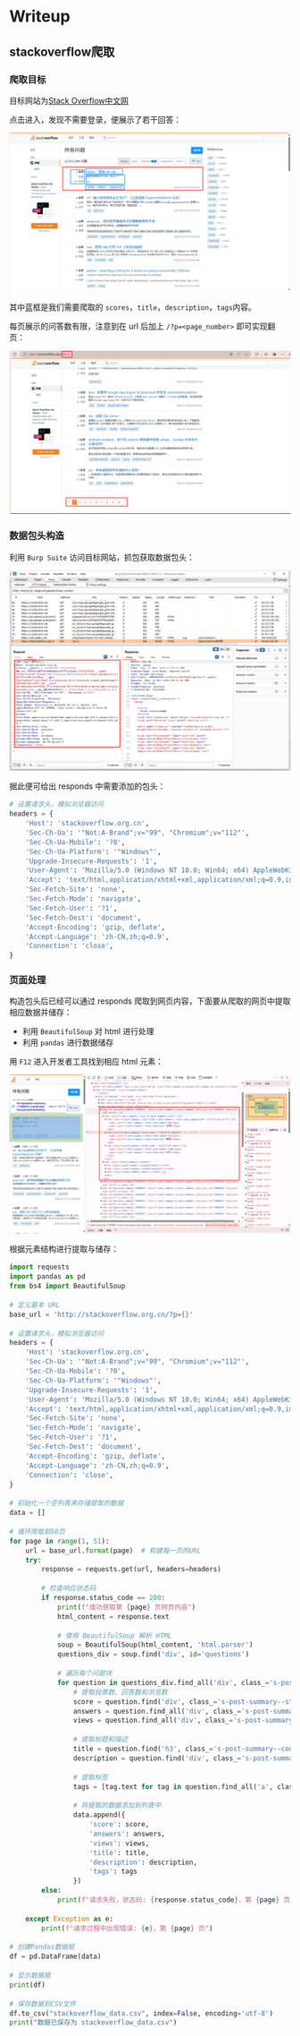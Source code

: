 # Writeup

## stackoverflow爬取

### 爬取目标

目标网站为[Stack Overflow中文网](https://stackoverflow.org.cn/)

点击进入，发现不需要登录，便展示了若干回答：

![image-20241126203426970](./image-20241126203426970.png)

其中蓝框是我们需要爬取的 `scores`，`title`，`description`，`tags`内容。

每页展示的问答数有限，注意到在 url 后加上 `/?p=<page_number>` 即可实现翻页：

![image-20241126204525702](./image-20241126204525702.png)

### 数据包头构造

利用 `Burp Suite` 访问目标网站，抓包获取数据包头：

![image-20241126204003789](./image-20241126204003789.png)

据此便可给出 responds 中需要添加的包头：

```python
# 设置请求头，模拟浏览器访问
headers = {
    'Host': 'stackoverflow.org.cn',
    'Sec-Ch-Ua': '"Not:A-Brand";v="99", "Chromium";v="112"',
    'Sec-Ch-Ua-Mobile': '?0',
    'Sec-Ch-Ua-Platform': '"Windows"',
    'Upgrade-Insecure-Requests': '1',
    'User-Agent': 'Mozilla/5.0 (Windows NT 10.0; Win64; x64) AppleWebKit/537.36 (KHTML, like Gecko) Chrome/112.0.5615.50 Safari/537.36',
    'Accept': 'text/html,application/xhtml+xml,application/xml;q=0.9,image/avif,image/webp,image/apng,*/*;q=0.8,application/signed-exchange;v=b3;q=0.7',
    'Sec-Fetch-Site': 'none',
    'Sec-Fetch-Mode': 'navigate',
    'Sec-Fetch-User': '?1',
    'Sec-Fetch-Dest': 'document',
    'Accept-Encoding': 'gzip, deflate',
    'Accept-Language': 'zh-CN,zh;q=0.9',
    'Connection': 'close',
}
```

### 页面处理

构造包头后已经可以通过 responds 爬取到网页内容，下面要从爬取的网页中提取相应数据并储存：

- 利用 `BeautifulSoup` 对 html 进行处理
- 利用 `pandas` 进行数据储存

用 `F12` 进入开发者工具找到相应 html 元素：

![image-20241126203628891](./image-20241126203628891.png)

根据元素结构进行提取与储存：

```python
import requests
import pandas as pd
from bs4 import BeautifulSoup

# 定义基本 URL
base_url = 'http://stackoverflow.org.cn/?p={}'

# 设置请求头，模拟浏览器访问
headers = {
    'Host': 'stackoverflow.org.cn',
    'Sec-Ch-Ua': '"Not:A-Brand";v="99", "Chromium";v="112"',
    'Sec-Ch-Ua-Mobile': '?0',
    'Sec-Ch-Ua-Platform': '"Windows"',
    'Upgrade-Insecure-Requests': '1',
    'User-Agent': 'Mozilla/5.0 (Windows NT 10.0; Win64; x64) AppleWebKit/537.36 (KHTML, like Gecko) Chrome/112.0.5615.50 Safari/537.36',
    'Accept': 'text/html,application/xhtml+xml,application/xml;q=0.9,image/avif,image/webp,image/apng,*/*;q=0.8,application/signed-exchange;v=b3;q=0.7',
    'Sec-Fetch-Site': 'none',
    'Sec-Fetch-Mode': 'navigate',
    'Sec-Fetch-User': '?1',
    'Sec-Fetch-Dest': 'document',
    'Accept-Encoding': 'gzip, deflate',
    'Accept-Language': 'zh-CN,zh;q=0.9',
    'Connection': 'close',
}

# 初始化一个空列表来存储提取的数据
data = []

# 循环爬取前50页
for page in range(1, 51):
    url = base_url.format(page)  # 构建每一页的URL
    try:
        response = requests.get(url, headers=headers)

        # 检查响应状态码
        if response.status_code == 200:
            print(f"成功获取第 {page} 页网页内容")
            html_content = response.text

            # 使用 BeautifulSoup 解析 HTML
            soup = BeautifulSoup(html_content, 'html.parser')
            questions_div = soup.find('div', id='questions')

            # 遍历每个问题块
            for question in questions_div.find_all('div', class_='s-post-summary js-post-summary'):
                # 提取投票数、回答数和浏览数
                score = question.find('div', class_='s-post-summary--stats-item s-post-summary--stats-item__emphasized').find('span', class_='s-post-summary--stats-item-number').text
                answers = question.find_all('div', class_='s-post-summary--stats-item')[1].find('span', class_='s-post-summary--stats-item-number').text
                views = question.find_all('div', class_='s-post-summary--stats-item')[2].find('span', class_='s-post-summary--stats-item-number').text
                
                # 提取标题和描述
                title = question.find('h3', class_='s-post-summary--content-title').text.strip()
                description = question.find('div', class_='s-post-summary--content-excerpt').text.strip()
                
                # 提取标签
                tags = [tag.text for tag in question.find_all('a', class_='post-tag')]
                
                # 将提取的数据添加到列表中
                data.append({
                    'score': score,
                    'answers': answers,
                    'views': views,
                    'title': title,
                    'description': description,
                    'tags': tags
                })
        else:
            print(f"请求失败，状态码: {response.status_code}，第 {page} 页")
    
    except Exception as e:
        print(f"请求过程中出现错误: {e}，第 {page} 页")

# 创建Pandas数据框
df = pd.DataFrame(data)

# 显示数据框
print(df)

# 保存数据到CSV文件
df.to_csv("stackoverflow_data.csv", index=False, encoding='utf-8')
print("数据已保存为 stackoverflow_data.csv")
```

